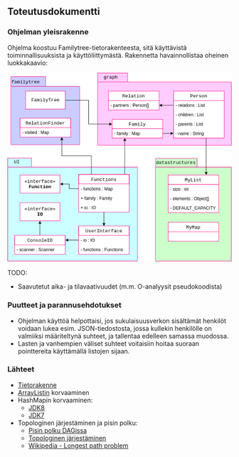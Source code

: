 ## Toteutusdokumentti

### Ohjelman yleisrakenne

Ohjelma koostuu Familytree-tietorakenteesta, sitä käyttävistä toiminnallisuuksista ja käyttöliittymästä. Rakennetta havainnollistaa oheinen luokkakaavio:

![Luokkakaavio](/dokumentaatio/tiralabra.png)


TODO:

- Saavutetut aika- ja tilavaativuudet (m.m. O-analyysit pseudokoodista)

### Puutteet ja parannusehdotukset
- Ohjelman käyttöä helpottaisi, jos sukulaisuusverkon sisältämät henkilöt voidaan lukea esim. JSON-tiedostosta, jossa kullekin henkilölle on valmiiksi määriteltynä suhteet, ja tallentaa edelleen samassa muodossa.
- Lasten ja vanhempien väliset suhteet voitaisiin hoitaa suoraan pointtereita käyttämällä listojen sijaan.

### Lähteet
- [Tietorakenne](https://youtu.be/gQ3iqBh69fU?t=240)
- [ArrayListin](http://hg.openjdk.java.net/jdk8/jdk8/jdk/file/tip/src/share/classes/java/util/ArrayList.java) korvaaminen
- HashMapin korvaaminen:
  - [JDK8](http://hg.openjdk.java.net/jdk8/jdk8/jdk/file/tip/src/share/classes/java/util/HashMap.java)
  - [JDK7](http://hg.openjdk.java.net/jdk7/jdk7/jdk/file/tip/src/share/classes/java/util/HashMap.java)
- Topologinen järjestäminen ja pisin polku:
  - [Pisin polku DAGissa](https://www.geeksforgeeks.org/find-longest-path-directed-acyclic-graph/)
  - [Topologinen järjestäminen](https://www.geeksforgeeks.org/topological-sorting/)
  - [Wikipedia - Longest path problem](https://en.wikipedia.org/wiki/Longest_path_problem)